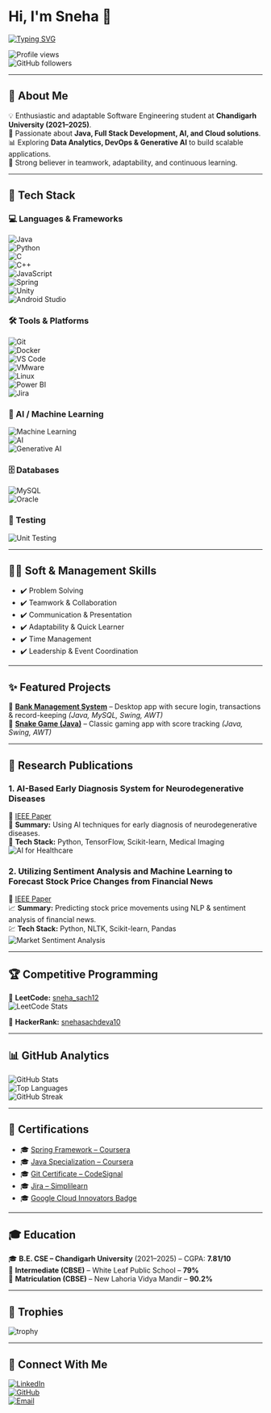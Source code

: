 # Hi, I'm Sneha 👋  

[![Typing SVG](https://readme-typing-svg.herokuapp.com?size=28&duration=4000&pause=1000&color=FF69B4&center=true&vCenter=true&width=600&lines=Welcome+to+my+GitHub+Profile!;Future+Leader+in+the+Making;Software+Engineer;Java+%26+Full+Stack+Developer;Competitive+Programmer)](https://git.io/typing-svg)  

![Profile views](https://komarev.com/ghpvc/?username=SnehaSachdeva&color=ff69b4&style=flat-square)  
![GitHub followers](https://img.shields.io/github/followers/SnehaSachdeva?label=Follow&style=social)  

---

## 🌸 About Me  
💡 Enthusiastic and adaptable Software Engineering student at **Chandigarh University (2021–2025)**.  
🚀 Passionate about **Java, Full Stack Development, AI, and Cloud solutions**.  
📊 Exploring **Data Analytics, DevOps & Generative AI** to build scalable applications.  
🤝 Strong believer in teamwork, adaptability, and continuous learning.  

---

## 🎨 Tech Stack  

### 💻 Languages & Frameworks
![Java](https://img.shields.io/badge/Java-ED8B00?style=for-the-badge&logo=openjdk&logoColor=white)  
![Python](https://img.shields.io/badge/Python-3776AB?style=for-the-badge&logo=python&logoColor=white)  
![C](https://img.shields.io/badge/C-00599C?style=for-the-badge&logo=c&logoColor=white)  
![C++](https://img.shields.io/badge/C++-00599C?style=for-the-badge&logo=c%2B%2B&logoColor=white)  
![JavaScript](https://img.shields.io/badge/JavaScript-F7DF1E?style=for-the-badge&logo=javascript&logoColor=black)  
![Spring](https://img.shields.io/badge/Spring-6DB33F?style=for-the-badge&logo=spring&logoColor=white)  
![Unity](https://img.shields.io/badge/Unity-000000?style=for-the-badge&logo=unity&logoColor=white)  
![Android Studio](https://img.shields.io/badge/Android_Studio-3DDC84?style=for-the-badge&logo=android&logoColor=white)  

### 🛠 Tools & Platforms
![Git](https://img.shields.io/badge/Git-F05032?style=for-the-badge&logo=git&logoColor=white)  
![Docker](https://img.shields.io/badge/Docker-2496ED?style=for-the-badge&logo=docker&logoColor=white)  
![VS Code](https://img.shields.io/badge/VS%20Code-007ACC?style=for-the-badge&logo=visual-studio-code&logoColor=white)  
![VMware](https://img.shields.io/badge/VMware-607078?style=for-the-badge&logo=vmware&logoColor=white)  
![Linux](https://img.shields.io/badge/Linux-FCC624?style=for-the-badge&logo=linux&logoColor=black)  
![Power BI](https://img.shields.io/badge/Microsoft%20PowerBI-F2C811?style=for-the-badge&logo=microsoft-power-bi&logoColor=white)  
![Jira](https://img.shields.io/badge/Jira-0052CC?style=for-the-badge&logo=jira&logoColor=white)  

### 🤖 AI / Machine Learning
![Machine Learning](https://img.shields.io/badge/Machine%20Learning-FF6F00?style=for-the-badge&logo=tensorflow&logoColor=white)  
![AI](https://img.shields.io/badge/Artificial%20Intelligence-000000?style=for-the-badge&logo=aitools&logoColor=white)  
![Generative AI](https://img.shields.io/badge/GenAI-FF6F00?style=for-the-badge&logo=chatgpt&logoColor=white)  

### 🗄 Databases
![MySQL](https://img.shields.io/badge/MySQL-005C84?style=for-the-badge&logo=mysql&logoColor=white)  
![Oracle](https://img.shields.io/badge/Oracle-F80000?style=for-the-badge&logo=oracle&logoColor=white)  

### 🧪 Testing
![Unit Testing](https://img.shields.io/badge/Unit%20Testing-007ACC?style=for-the-badge&logo=xunit&logoColor=white)  

---

## 🧑‍💼 Soft & Management Skills  
- ✔️ Problem Solving  
- ✔️ Teamwork & Collaboration  
- ✔️ Communication & Presentation  
- ✔️ Adaptability & Quick Learner  
- ✔️ Time Management  
- ✔️ Leadership & Event Coordination  

---

## ✨ Featured Projects  
🌟 [**Bank Management System**](https://github.com/SnehaSachdeva/bank-management-system) – Desktop app with secure login, transactions & record-keeping *(Java, MySQL, Swing, AWT)*  
🌟 [**Snake Game (Java)**](https://github.com/SnehaSachdeva/SnakeGame) – Classic gaming app with score tracking *(Java, Swing, AWT)*  

---

## 🧠 Research Publications

### 1. **AI-Based Early Diagnosis System for Neurodegenerative Diseases**  
📄 [IEEE Paper](https://ieeexplore.ieee.org/document/11042389)  
🧬 **Summary:** Using AI techniques for early diagnosis of neurodegenerative diseases.  
🔬 **Tech Stack:** Python, TensorFlow, Scikit-learn, Medical Imaging  
![AI for Healthcare](https://www.brainvire.com/blog/wp-content/uploads/2023/02/AI-Powered-Medical-Diagnosis-in-Healthcare.jpg)  

### 2. **Utilizing Sentiment Analysis and Machine Learning to Forecast Stock Price Changes from Financial News**  
📄 [IEEE Paper](https://ieeexplore.ieee.org/document/10961794)  
📈 **Summary:** Predicting stock price movements using NLP & sentiment analysis of financial news.  
💹 **Tech Stack:** Python, NLTK, Scikit-learn, Pandas  
![Market Sentiment Analysis](https://phdservices.org/wp-content/uploads/2022/07/market-sentiment-analysis-machine-learning.jpg)  

---

## 🏆 Competitive Programming  
🥈 **LeetCode:** [sneha_sach12](https://leetcode.com/u/sneha_sach12/)  
![LeetCode Stats](https://leetcard.jacoblin.cool/sneha_sach12?ext=heatmap)  

🥉 **HackerRank:** [snehasachdeva10](https://www.hackerrank.com/profile/snehasachdeva10)  

---

## 📊 GitHub Analytics  
![GitHub Stats](https://github-readme-stats.vercel.app/api?username=SnehaSachdeva&show_icons=true&theme=radical)  
![Top Languages](https://github-readme-stats.vercel.app/api/top-langs/?username=SnehaSachdeva&layout=compact&theme=radical)  
![GitHub Streak](https://github-readme-streak-stats.herokuapp.com/?user=SnehaSachdeva&theme=radical)  

---

## 🏅 Certifications  

- 🎓 [Spring Framework – Coursera](https://coursera.org/share/36fcc939aa8cd38abcdf647a7974bbdb)  
- 🎓 [Java Specialization – Coursera](https://www.coursera.org/account/accomplishments/specialization/8DEVDU9T5S8C)  
- 🎓 [Git Certificate – CodeSignal](https://codesignal.com/learn/certificates/cmdgwazqn0024kv049gzvjtky/courses/655/?utm_source=linkedin&utm_medium=social&utm_campaign=certificate)  
- 🎓 [Jira – Simplilearn](https://simpli-web.app.link/e/ssoSEDnabWb)  
- 🎓 [Google Cloud Innovators Badge](https://developers.google.com/profile/badges/community/innovators/cloud/2021_member/)  

---

## 🎓 Education  
🎓 **B.E. CSE – Chandigarh University** (2021–2025) – CGPA: **7.81/10**  
🏫 **Intermediate (CBSE)** – White Leaf Public School – **79%**  
🏫 **Matriculation (CBSE)** – New Lahoria Vidya Mandir – **90.2%**  

---

## 🏅 Trophies  
![trophy](https://github-profile-trophy.vercel.app/?username=SnehaSachdeva&theme=radical&margin-w=15&margin-h=15)  

---

## 🤝 Connect With Me  
[![LinkedIn](https://img.shields.io/badge/LinkedIn-0077B5?style=for-the-badge&logo=linkedin&logoColor=white)](https://www.linkedin.com/in/sneha512b10230/)  
[![GitHub](https://img.shields.io/badge/GitHub-181717?style=for-the-badge&logo=github&logoColor=white)](https://github.com/SnehaSachdeva)  
[![Email](https://img.shields.io/badge/Email-D14836?style=for-the-badge&logo=gmail&logoColor=white)](mailto:snehasachdeva111@gmail.com)  

